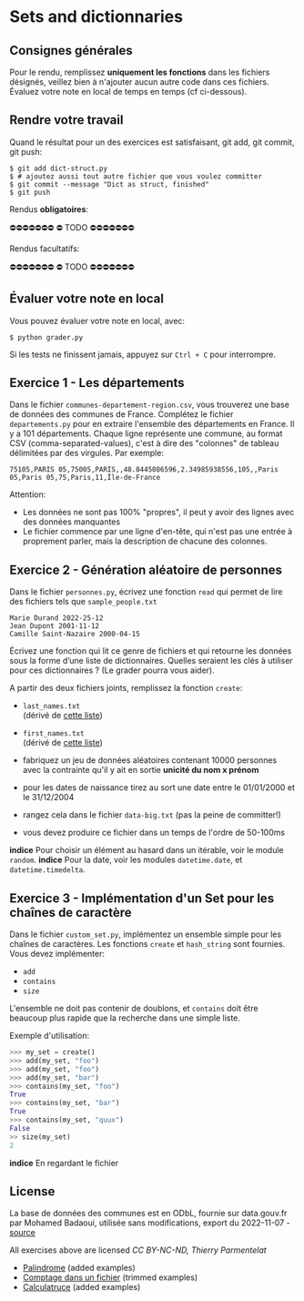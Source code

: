 # Sets and dictionnaries

## Consignes générales

Pour le rendu, remplissez **uniquement les fonctions** dans les fichiers désignés, veillez bien à n'ajouter aucun autre code dans ces fichiers. Évaluez votre note en local de temps en temps (cf ci-dessous).

## Rendre votre travail

Quand le résultat pour un des exercices est satisfaisant, git add, git commit, git push:

```shell
$ git add dict-struct.py
$ # ajoutez aussi tout autre fichier que vous voulez committer
$ git commit --message "Dict as struct, finished"
$ git push
```

Rendus **obligatoires**:

⛔️⛔️⛔️⛔️⛔️⛔️⛔️
⛔️ TODO
⛔️⛔️⛔️⛔️⛔️⛔️⛔️

Rendus facultatifs:

⛔️⛔️⛔️⛔️⛔️⛔️⛔️
⛔️ TODO
⛔️⛔️⛔️⛔️⛔️⛔️⛔️

## Évaluer votre note en local

Vous pouvez évaluer votre note en local, avec:

```shell
$ python grader.py
```

Si les tests ne finissent jamais, appuyez sur `Ctrl + C` pour interrompre.

## Exercice 1 - Les départements

Dans le fichier `communes-departement-region.csv`, vous trouverez une base de données des communes de France. Complétez le fichier
`departements.py` pour en extraire l'ensemble des départements en France. Il y a 101 départements. Chaque ligne représente une commune,
au format CSV (comma-separated-values), c'est à dire des "colonnes" de tableau délimitées par des virgules. Par exemple:

```
75105,PARIS 05,75005,PARIS,,48.8445086596,2.34985938556,105,,Paris 05,Paris 05,75,Paris,11,Île-de-France
```

Attention:
- Les données ne sont pas 100% "propres", il peut y avoir des lignes avec des données manquantes
- Le fichier commence par une ligne d'en-tête, qui n'est pas une entrée à proprement parler, mais la description de chacune des colonnes.


## Exercice 2 - Génération aléatoire de personnes

Dans le fichier `personnes.py`, écrivez une fonction `read` qui permet de lire des fichiers tels que `sample_people.txt`

```
Marie Durand 2022-25-12
Jean Dupont 2001-11-12
Camille Saint-Nazaire 2000-04-15
```

Écrivez une fonction qui lit ce genre de fichiers et qui retourne les données sous la forme d’une liste de dictionnaires. 
Quelles seraient les clés à utiliser pour ces dictionnaires ? (Le grader pourra vous aider).


A partir des deux fichiers joints, remplissez la fonction `create`:

* `last_names.txt`  
  (dérivé de [cette liste](https://fr.wikipedia.org/wiki/Liste_des_noms_de_famille_les_plus_courants_en_France))
* `first_names.txt`  
  (dérivé de [cette liste](https://fr.wikipedia.org/wiki/Liste_des_pr%C3%A9noms_les_plus_donn%C3%A9s_en_France))

* fabriquez un jeu de données aléatoires contenant 10000 personnes  
  avec la contrainte qu'il y ait en sortie **unicité du nom x prénom**  
* pour les dates de naissance tirez au sort une date entre le 01/01/2000 et le 31/12/2004
* rangez cela dans le fichier `data-big.txt` (pas la peine de committer!)
* vous devez produire ce fichier dans un temps de l'ordre de 50-100ms


**indice** Pour choisir un élément au hasard dans un itérable, voir le module `random`.
**indice** Pour la date, voir les modules `datetime.date`, et `datetime.timedelta`.

## Exercice 3 - Implémentation d'un Set pour les chaînes de caractère

Dans le fichier `custom_set.py`, implémentez un ensemble simple pour les chaînes de caractères. Les fonctions
`create` et `hash_string` sont fournies. Vous devez implémenter:
- `add`
- `contains`
- `size`

L'ensemble ne doit pas contenir de doublons, et `contains` doit être beaucoup plus rapide que la recherche dans
une simple liste.

Exemple d'utilisation:

```python
>>> my_set = create()
>>> add(my_set, "foo")
>>> add(my_set, "foo")
>>> add(my_set, "bar")
>>> contains(my_set, "foo")
True
>>> contains(my_set, "bar")
True
>>> contains(my_set, "quux")
False
>> size(my_set)
2
```

**indice** En regardant le fichier

## License

La base de données des communes est en ODbL, fournie sur data.gouv.fr par Mohamed Badaoui, utilisée sans modifications, export du 2022-11-07 - [source](https://www.data.gouv.fr/fr/datasets/communes-de-france-base-des-codes-postaux/#resources)



All exercises above are licensed _CC BY-NC-ND, Thierry Parmentelat_

- [Palindrome](https://github.com/ue12-p22/python/blob/70e65198dbe5efa84608842c327286b7218f5807/notebooks/2-09-exos.py) (added examples)
- [Comptage dans un fichier](https://github.com/flotpython/course/blob/71e4a51e4832cc5e070b9a26bd3deedf576138a0/w3/w3-s2-x1-comptage.md) (trimmed examples)
- [Calculatruce](https://github.com/flotpython/course/blob/71e4a51e4832cc5e070b9a26bd3deedf576138a0/w6/w6-s9-x1b-postfix.md) (added examples)


